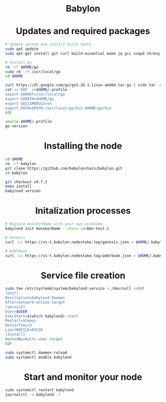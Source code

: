 <h1 align="center"> Babylon </h1>

<h1 align="center"> Updates and required packages </h1>

```sh
# Update system and install build tools
sudo apt update
sudo apt-get install git curl build-essential make jq gcc snapd chrony lz4 tmux unzip bc -y

# Install Go
rm -rf $HOME/go
sudo rm -rf /usr/local/go
cd $HOME

curl https://dl.google.com/go/go1.20.1.linux-amd64.tar.gz | sudo tar -C/usr/local -zxvf -
cat <<'EOF' >>$HOME/.profile
export GOROOT=/usr/local/go
export GOPATH=$HOME/go
export GO111MODULE=on
export PATH=$PATH:/usr/local/go/bin:$HOME/go/bin
EOF

source $HOME/.profile
go version
```

<h1 align="center"> Installing the node </h1>

```sh
cd $HOME
rm -rf babylon
git clone https://github.com/babylonchain/babylon.git
cd babylon

git checkout v0.7.2
make install
babylond version
```

<h1 align="center"> Initalization processes </h1>

```sh
# Replace monikerName with your own nickname.
babylond init monikerName --chain-id=bbn-test-2

# Genesis
curl -Ls https://ss-t.babylon.nodestake.top/genesis.json > $HOME/.babylond/config/genesis.json 

# Addrbook
curl -Ls https://ss-t.babylon.nodestake.top/addrbook.json > $HOME/.babylond/config/addrbook.json
```

<h1 align="center"> Service file creation </h1>

```sh
sudo tee /etc/systemd/system/babylond.service > /dev/null <<EOF
[Unit]
Description=babylond Daemon
After=network-online.target
[Service]
User=$USER
ExecStart=$(which babylond) start
Restart=always
RestartSec=3
LimitNOFILE=65535
[Install]
WantedBy=multi-user.target
EOF

sudo systemctl daemon-reload
sudo systemctl enable babylond
```

<h1 align="center"> Start and monitor your node </h1>

```sh
sudo systemctl restart babylond
journalctl -u babylond -f
```




